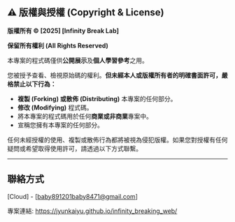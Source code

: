 ## ⚠️ 版權與授權 (Copyright & License)

**版權所有 © [2025]  [Infinity Break Lab]**

**保留所有權利 (All Rights Reserved)**

本專案的程式碼僅供**公開展示**及**個人學習參考**之用。

您被授予查看、檢視原始碼的權利。**但未經本人或版權所有者的明確書面許可，嚴格禁止以下行為：**

* **複製 (Forking) 或散佈 (Distributing)** 本專案的任何部分。
* **修改 (Modifying)** 程式碼。
* 將本專案的程式碼用於任何**商業或非商業**專案中。
* 宣稱您擁有本專案的任何部分。

任何未經授權的使用、複製或散佈行為都將被視為侵犯版權。如果您對授權有任何疑問或希望取得使用許可，請透過以下方式聯繫。

---

## 聯絡方式

[Cloud] - [baby891201baby8471@gmail.com]

專案連結: https://jyunkaiyu.github.io/infinity_breaking_web/
